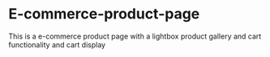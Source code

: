 # E-commerce-product-page
This is a e-commerce product page with a lightbox product gallery and cart functionality and cart display
